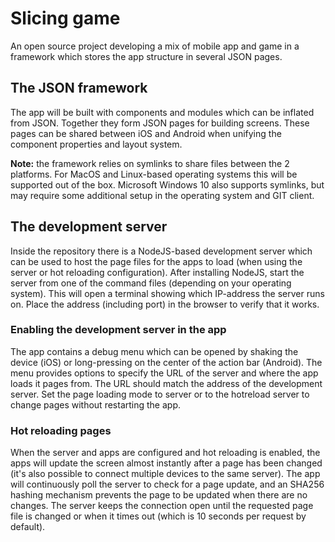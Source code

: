 # Slicing game

An open source project developing a mix of mobile app and game in a framework which stores the app structure in several JSON pages.


## The JSON framework

The app will be built with components and modules which can be inflated from JSON. Together they form JSON pages for building screens. These pages can be shared between iOS and Android when unifying the component properties and layout system.

**Note:** the framework relies on symlinks to share files between the 2 platforms. For MacOS and Linux-based operating systems this will be supported out of the box. Microsoft Windows 10 also supports symlinks, but may require some additional setup in the operating system and GIT client. 


## The development server

Inside the repository there is a NodeJS-based development server which can be used to host the page files for the apps to load (when using the server or hot reloading configuration). After installing NodeJS, start the server from one of the command files (depending on your operating system). This will open a terminal showing which IP-address the server runs on. Place the address (including port) in the browser to verify that it works.

### Enabling the development server in the app

The app contains a debug menu which can be opened by shaking the device (iOS) or long-pressing on the center of the action bar (Android). The menu provides options to specify the URL of the server and where the app loads it pages from. The URL should match the address of the development server. Set the page loading mode to server or to the hotreload server to change pages without restarting the app.

### Hot reloading pages

When the server and apps are configured and hot reloading is enabled, the apps will update the screen almost instantly after a page has been changed (it's also possible to connect multiple devices to the same server). The app will continuously poll the server to check for a page update, and an SHA256 hashing mechanism prevents the page to be updated when there are no changes. The server keeps the connection open until the requested page file is changed or when it times out (which is 10 seconds per request by default).
